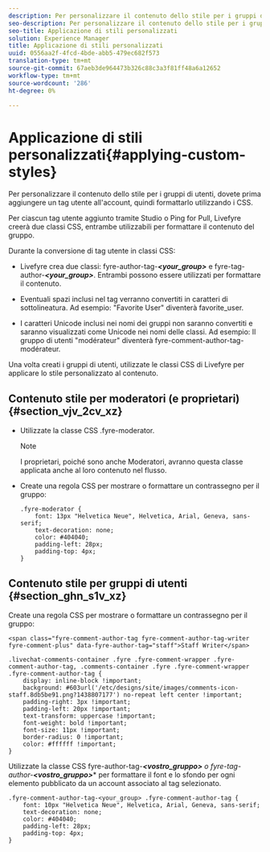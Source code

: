 ```yaml
---
description: Per personalizzare il contenuto dello stile per i gruppi di utenti, dovete prima aggiungere un tag utente all'account, quindi formattarlo utilizzando i CSS.
seo-description: Per personalizzare il contenuto dello stile per i gruppi di utenti, dovete prima aggiungere un tag utente all'account, quindi formattarlo utilizzando i CSS.
seo-title: Applicazione di stili personalizzati
solution: Experience Manager
title: Applicazione di stili personalizzati
uuid: 0556aa2f-4fcd-4bde-abb5-479ec682f573
translation-type: tm+mt
source-git-commit: 67aeb3de964473b326c88c3a3f81ff48a6a12652
workflow-type: tm+mt
source-wordcount: '286'
ht-degree: 0%

---
```



# Applicazione di stili personalizzati{#applying-custom-styles}

Per personalizzare il contenuto dello stile per i gruppi di utenti, dovete prima aggiungere un tag utente all&#39;account, quindi formattarlo utilizzando i CSS.

Per ciascun tag utente aggiunto tramite Studio o Ping for Pull, Livefyre creerà due classi CSS, entrambe utilizzabili per formattare il contenuto del gruppo.

Durante la conversione di tag utente in classi CSS:

* Livefyre crea due classi: fyre-author-tag-***&lt;your_group>*** e fyre-tag-author-***&lt;your_group>***. Entrambi possono essere utilizzati per formattare il contenuto.

* Eventuali spazi inclusi nel tag verranno convertiti in caratteri di sottolineatura. Ad esempio: &quot;Favorite User&quot; diventerà favorite_user.
* I caratteri Unicode inclusi nei nomi dei gruppi non saranno convertiti e saranno visualizzati come Unicode nei nomi delle classi. Ad esempio: Il gruppo di utenti &quot;modérateur&quot; diventerà fyre-comment-author-tag-modérateur.

Una volta creati i gruppi di utenti, utilizzate le classi CSS di Livefyre per applicare lo stile personalizzato al contenuto.

## Contenuto stile per moderatori (e proprietari) {#section_vjv_2cv_xz}

* Utilizzate la classe CSS .fyre-moderator.

   >[!NOTE]
   >
   >I proprietari, poiché sono anche Moderatori, avranno questa classe applicata anche al loro contenuto nel flusso.

* Create una regola CSS per mostrare o formattare un contrassegno per il gruppo:

   ```
   .fyre-moderator { 
       font: 13px "Helvetica Neue", Helvetica, Arial, Geneva, sans-serif; 
       text-decoration: none; 
       color: #404040; 
       padding-left: 28px; 
       padding-top: 4px; 
   }
   ```

## Contenuto stile per gruppi di utenti {#section_ghn_s1v_xz}

Create una regola CSS per mostrare o formattare un contrassegno per il gruppo:

```
<span class="fyre-comment-author-tag fyre-comment-author-tag-writer fyre-comment-plus" data-fyre-author-tag="staff">Staff Writer</span>
```

```
.livechat-comments-container .fyre .fyre-comment-wrapper .fyre-comment-author-tag, .comments-container .fyre .fyre-comment-wrapper .fyre-comment-author-tag { 
    display: inline-block !important; 
    background: #603url('/etc/designs/site/images/comments-icon-staff.8db5be91.png?1438807177') no-repeat left center !important; 
    padding-right: 3px !important; 
    padding-left: 20px !important; 
    text-transform: uppercase !important; 
    font-weight: bold !important; 
    font-size: 11px !important; 
    border-radius: 0 !important; 
    color: #ffffff !important; 
}
```

Utilizzate la classe CSS fyre-author-tag-****&lt;vostro_gruppo>*** o fyre-tag-author-****&lt;vostro_gruppo>**** per formattare il font e lo sfondo per ogni elemento pubblicato da un account associato al tag selezionato.

```
.fyre-comment-author-tag-<your_group> .fyre-comment-author-tag { 
    font: 10px "Helvetica Neue", Helvetica, Arial, Geneva, sans-serif; 
    text-decoration: none; 
    color: #404040; 
    padding-left: 28px; 
    padding-top: 4px; 
}
```

